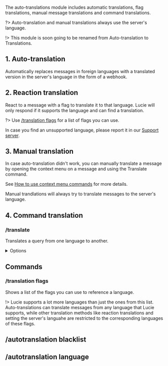 The auto-translations module includes automatic translations, flag translations, manual message translations and command translations.

?> Auto-translation and manual translations always use the server's language.

!> This module is soon going to be renamed from Auto-translation to Translations.

## 1. Auto-translation

Automatically replaces messages in foreign languages with a translated version in the server's language in the form of a webhook.

## 2. Reaction translation

React to a message with a flag to translate it to that language. Lucie will only respond if it supports the language and can find a translation.

?> Use [/translation flags](#translation-flags) for a list of flags you can use.

In case you find an unsupported language, please report it in our [Support server](https://lucie.gg/server).

## 3. Manual translation

In case auto-translation didn't work, you can manually translate a message by opening the context menu on a message and using the Translate command.

See [How to use context menu commands](context-menu) for more details.

Manual trandlations will always try to translate messages to the server's language.

## 4. Command translation

### /translate
Translates a query from one language to another.

<details><summary>Options</summary>

- **Query\***: The query to translate.
- **Language**: The flag of the language to translate the query to. (Must be a flag emoji.)
  - For valid options: see [currently support flags list](#translation-flags).
</details>

## Commands

### /translation flags
Shows a list of the flags you can use to reference a language.

!> Lucie supports a lot more languages than just the ones from this list. Auto-translations can translate messages from any language that Lucie supports, while other translation methods like reaction translations and setting the server's languahe are restricted to the corresponding languages of these flags.  

## /autotranslation blacklist

## /autotranslation language